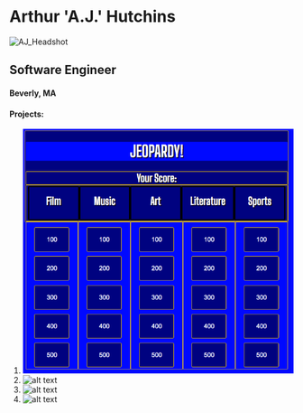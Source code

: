 # Arthur 'A.J.' Hutchins

![AJ_Headshot](https://user-images.githubusercontent.com/76659034/113482476-eb4cf480-946c-11eb-8bc5-aad14cba8543.jpg)

## Software Engineer
#### Beverly, MA


#### Projects:
1. ![alt text](https://github.com/ajhutchins/ajhutchins.github.io/blob/master/Jeopardy_Screen_Shot.png)
2. ![alt text]()
3. ![alt text]()
4. ![alt text]()
